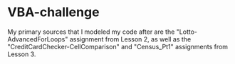 # VBA-challenge

My primary sources that I modeled my code after are the "Lotto-AdvancedForLoops" assignment from Lesson 2, as well as the "CreditCardChecker-CellComparison" and "Census_Pt1" assignments from Lesson 3.
